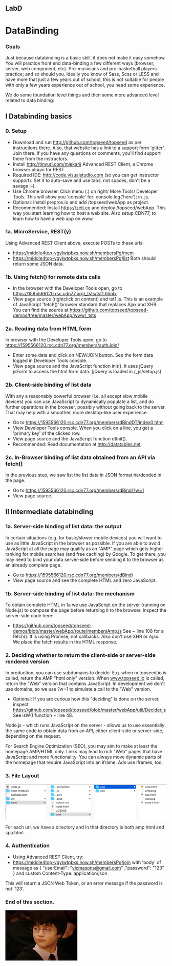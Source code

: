 ## LabD
#  DataBinding

### Goals
Just because databinding is a basic skill, it does not make it easy somehow. You will practice front end data-binding
a few different ways (browser, server, web component, etc). Pro-musicians and pro-basketball players practice; and so should you.
Ideally you know of Sass, Scss or LESS and have more that just a few years out of school, this is not suitable for 
people with only a few years experience out of school, you need some experience.

We do some foundation level things and then some more advanced level related to data binding:

## I Databinding basics
### 0. Setup
- Download and run <http://github.com/topseed/topseed> as per instructions there. Also, 
that website has a link to a support form 'gitter'. Join there. If you have any questions or comments, 
you'll find support there from the instructors.
- Install  <http://tinyurl.com/mjeka4j> Advanced REST Client, a Chrome browser plugin for REST
- Required IDE: 
 <http://code.visualstudio.com> (so you can get instructor support). Set it to auto-save and use tabs, not spaces, don't be a savage ;-).
- Use Chrome browser. Click menu (:) on right/ More Tools/ Developer Tools. This will show you 'console' for: console.log('here'); in .js.
- Optional: Install prepros.io and add /topseed/webApp as project.
- Recommended: Install <https://zeit.co> and deploy /topseed/webApp. This way you start learning how to host a web site. Also setup CDN77, to learn how to have a web app on www.

### 1a. MicroService, REST(y)
Using Advanced REST Client above, execute POSTs to these urls:
- https://middle4top-vgylwtpbxs.now.sh/membersPg/mem
- https://middle4top-vgylwtpbxs.now.sh/membersPg/list
Both should return some JSON data.

### 1b. Using fetch() for remote data calls
- In the browser with the Developer Tools open, go to https://1595566120.rsc.cdn77.org/_tsts/tst1.html>
- View page source (rightclick on content) and tst1.js.
This is an example of JavaScript 'fetch()' browser standard that replaces Ajax and XHR.
You can find the source at https://github.com/topseed/topseed-demos/tree/master/webApp/www/_tsts 

### 2a. Reading data from HTML form
In browser with the Developer Tools open, go to <https://1595566120.rsc.cdn77.org/members/authJoin/>
- Enter some data and click on NEW/JOIN button. See the form data logged in Developer Tools console.
- View page source and the JavaScript function init(). It uses jQuery jsForm to access the html form data.
(jQuery is loaded in /_js/setup.js) 

### 2b. Client-side binding of list data
With any a reasonably powerful browser (i.e. all except slow mobile devices) you can use JavaScript to dynamically
populate a list, and do further operations in the browser, possibly without going back to the server. That may help with 
a smoother, more desktop-like user experience.
- Go to <https://1595566120.rsc.cdn77.org/members/dBindDT/index0.html>
- View Developer Tools console. When you click on a line, you get a 'primary key' of the clicked row.
- View page source and the JavaScript function dtInit(). 
- Recommended: Read documentation at <http://datatables.net>. 

### 2c. In-Browser binding of list data obtained from an API via fetch()
In the previous step, we saw list the list data in JSON format hardcoded in the page.
- Go to https://1595566120.rsc.cdn77.org/members/dBind/?w=1 
- View page source.

## II Intermediate databinding

### 1a. Server-side binding of list data: the output
In certain situations (e.g. for basic/slower mobile devices) you will want to use as little JavaScript 
in the browser as possible. If you are able to avoid JavaScript at all the page may qualify as an "AMP" page 
which gets higher ranking for mobile searches (and free caching) by Google. To get there, you may need 
to bind your data server-side before sending it to the browser as an already complete page.
- Go to https://1595566120.rsc.cdn77.org/members/dBind/
- View page source and see the complete HTML and zero JavaScript.  

### 1b. Server-side binding of list data: the mechanism 
To obtain complete HTML in 1a we use JavaScript on the server (running on Node.js) to compose the page before 
returning it to the browser. Inspect the server-side code here:
- <https://github.com/topseed/topseed-demos/blob/master/webApp/route/membersAmp.js>
See ~ line 108 for a fetch(). It is using Promise, not callbacks. Also don't use XHR or Ajax. We place the fetch results in the HTML response.  


### 2. Deciding whether to return the client-side or server-side rendered version
In production, you can use subdomains to decide. E.g. when m.topseed.io is called, return the AMP "html only" version.
When www.topseed.io is called, return the "Web" version that contains JavaScript.
In development we don't use domains, so we use ?w=1 to simulate a call to the "Web" version.
- Optional: If you are curious how this "deciding" is done on the server, inspect
<https://github.com/topseed/topseed/blob/master/webApp/util/Decider.js>  See isW() function ~ line 48.

Node.js - which runs JavaScript on the server - allows us to use essentially the same code to obtain data 
from an API, either client-side or server-side, depending on the request.

For Search Engine Optimization (SEO), you may aim to make at least the homepage AMP/HTML only. Links may lead
to rich "Web" pages that have JavaScript and more functionality. You can always move dynamic parts
of the homepage that require JavaScript into an iframe. Ads use iframes, too.

### 3. File Layout

![](layout.png)

For each url, we have a directory and in that directory is both amp.html and spa.html.

### 4. Authentication
- Using Advanced REST Client, try: 
- https://middle4top-vgylwtpbxs.now.sh/membersPg/join
with 'body' of message as 
{
	"userEmail": "vicmasons@gmail.com"
	,"password": "123"
}
and custom Content-Type: application/json

This will return a JSON Web Token, or an error message if the password is not '123'.

### End of this section.

![](weknow.gif)
